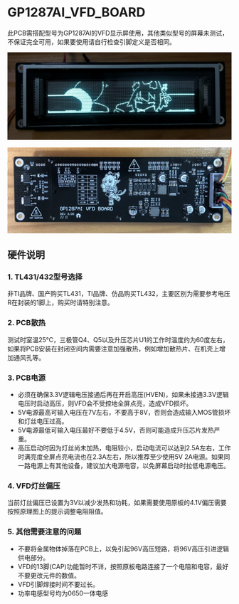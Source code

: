 # GP1287AI_VFD_BOARD
此PCB需搭配型号为GP1287AI的VFD显示屏使用，其他类似型号的屏幕未测试，不保证完全可用，如果要使用请自行检查引脚定义是否相同。

![正面](https://github.com/izilzty/GP1287AI_VFD_BOARD/raw/main/%E8%B5%84%E6%BA%90/README%E5%9B%BE%E7%89%87/front.JPG "正面")

![背面](https://github.com/izilzty/GP1287AI_VFD_BOARD/raw/main/%E8%B5%84%E6%BA%90/README%E5%9B%BE%E7%89%87/back.JPG "背面")

## 硬件说明

### 1. TL431/432型号选择
非TI品牌、国产购买TL431，TI品牌、仿品购买TL432，主要区别为需要参考电压R在封装的1脚上，购买时请特别注意。

### 2. PCB散热
测试时室温25℃，三极管Q4、Q5以及升压芯片U1的工作时温度约为60度左右，如果将PCB安装在封闭空间内需要注意加强散热，例如增加散热片、在机壳上增加通风孔等。

### 3. PCB电源
* 必须在确保3.3V逻辑电压接通后再在开启高压(HVEN)，如果未接通3.3V逻辑电压时启动高压，则VFD会不受控地全屏点亮，造成VFD损坏。
* 5V电源最高可输入电压在7V左右，不要高于8V，否则会造成输入MOS管损坏和灯丝电压过高。
* 5V电源最低可输入电压最好不要低于4.5V，否则可能造成升压芯片发热严重。
* 高压启动时因为灯丝尚未加热，电阻较小，启动电流可以达到2.5A左右，工作时满亮度全屏点亮电流也在2.3A左右，所以推荐至少使用5V 2A电源。如果同一路电源上有其他设备，建议加大电源电容，以免屏幕启动时拉低电源电压。

### 4. VFD灯丝偏压
当前灯丝偏压已设置为3V以减少发热和功耗，如果需要使用原板的4.1V偏压需要按照原理图上的提示调整电阻阻值。

### 5. 其他需要注意的问题
* 不要将金属物体掉落在PCB上，以免引起96V高压短路，将96V高压引进逻辑供电部分。
* VFD的13脚(CAP)功能暂时不详，按照原板电路连接了一个电阻和电容，最好不要更改元件的数值。
* VFD引脚焊接时间不要过长。
* 功率电感型号均为0650一体电感
